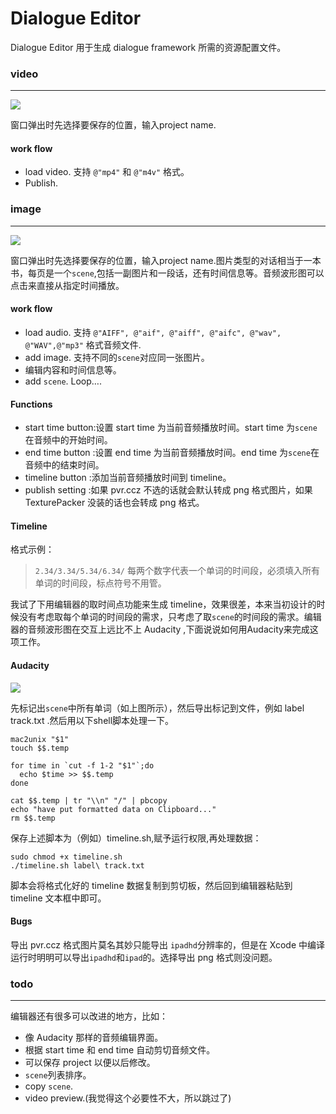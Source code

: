 Dialogue Editor
===================

Dialogue Editor 用于生成 dialogue framework 所需的资源配置文件。

### video

---
![](https://github.com/yiplee/editor/blob/master/screenshots/video%20editor.png)

窗口弹出时先选择要保存的位置，输入project name.

#### work flow

* load video. 支持 `@"mp4"` 和 `@"m4v"` 格式。
* Publish.

### image

---
![](https://github.com/yiplee/editor/blob/master/screenshots/image%20editor.png)

窗口弹出时先选择要保存的位置，输入project name.图片类型的对话相当于一本书，每页是一个`scene`,包括一副图片和一段话，还有时间信息等。音频波形图可以点击来直接从指定时间播放。

#### work flow

* load audio. 支持 `@"AIFF", @"aif", @"aiff", @"aifc", @"wav", @"WAV",@"mp3"` 格式音频文件.
* add image. 支持不同的`scene`对应同一张图片。
* 编辑内容和时间信息等。
* add `scene`. Loop….

#### Functions

* start time button:设置 start time 为当前音频播放时间。start time 为`scene`在音频中的开始时间。
* end time button  :设置 end time 为当前音频播放时间。end time 为`scene`在音频中的结束时间。
* timeline button  :添加当前音频播放时间到 timeline。
* publish setting  :如果 pvr.ccz 不选的话就会默认转成 png 格式图片，如果 TexturePacker 没装的话也会转成 png 格式。

#### Timeline

格式示例：
> `2.34/3.34/5.34/6.34/` 每两个数字代表一个单词的时间段，必须填入所有单词的时间段，标点符号不用管。

我试了下用编辑器的取时间点功能来生成 timeline，效果很差，本来当初设计的时候没有考虑取每个单词的时间段的需求，只考虑了取`scene`的时间段的需求。编辑器的音频波形图在交互上远比不上 Audacity ,下面说说如何用Audacity来完成这项工作。

#### Audacity

![](https://github.com/yiplee/editor/blob/master/screenshots/audacity.png)

先标记出`scene`中所有单词（如上图所示），然后导出标记到文件，例如 label track.txt .然后用以下shell脚本处理一下。

    mac2unix "$1"
    touch $$.temp

    for time in `cut -f 1-2 "$1"`;do
      echo $time >> $$.temp
    done

    cat $$.temp | tr "\\n" "/" | pbcopy
    echo "have put formatted data on Clipboard..."
    rm $$.temp
    
保存上述脚本为（例如）timeline.sh,赋予运行权限,再处理数据：
    
    sudo chmod +x timeline.sh
    ./timeline.sh label\ track.txt

脚本会将格式化好的 timeline 数据复制到剪切板，然后回到编辑器粘贴到 timeline 文本框中即可。

#### Bugs

导出 pvr.ccz 格式图片莫名其妙只能导出 `ipadhd`分辨率的，但是在 Xcode 中编译运行时明明可以导出`ipadhd`和`ipad`的。选择导出 png 格式则没问题。

### todo

---

编辑器还有很多可以改进的地方，比如：

* 像 Audacity 那样的音频编辑界面。
* 根据 start time 和 end time 自动剪切音频文件。
* 可以保存 project 以便以后修改。
* `scene`列表排序。
* copy `scene`.
* video preview.(我觉得这个必要性不大，所以跳过了)






 